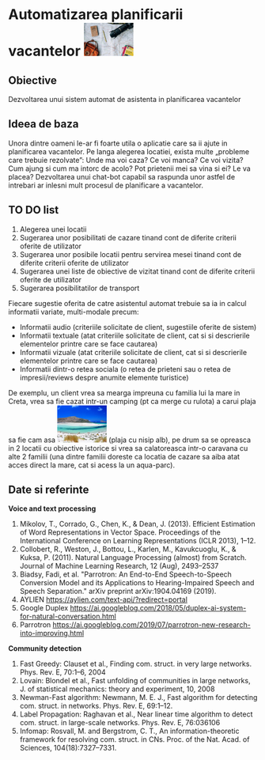 
# Automatizarea planificarii vacantelor <img src="hollydaySmall.png" alt="On y va?"/>

##	Obiective
Dezvoltarea unui sistem automat de asistenta in planificarea vacantelor

##	Ideea de baza
Unora dintre oameni le-ar fi foarte utila o aplicatie care sa ii ajute in planificarea vacantelor. Pe langa alegerea locatiei, exista multe „probleme care trebuie rezolvate”: Unde ma voi caza? Ce voi manca? Ce voi vizita? Cum ajung si cum ma intorc de acolo? Pot prietenii mei sa vina si ei? Le va placea? Dezvoltarea unui chat-bot capabil sa raspunda unor astfel de intrebari ar inlesni mult procesul de planificare a vacantelor. 

## TO DO list
1.	Alegerea unei locatii
2.	Sugerarea unor posibilitati de cazare tinand cont de diferite criterii oferite de utilizator
3.	Sugerarea unor posibile locatii pentru servirea mesei tinand cont de diferite criterii oferite de utilizator
4.	Sugerarea unei liste de obiective de vizitat tinand cont de diferite criterii oferite de utilizator
5.	Sugerarea posibilitatilor de transport 

Fiecare sugestie oferita de catre asistentul automat trebuie sa ia in calcul informatii variate, multi-modale precum:
-	Informatii audio (criteriile solicitate de client, sugestiile oferite de sistem)
-	Informatii textuale (atat criteriile solicitate de client, cat si si descrierile elementelor printre care se face cautarea)
-	Informatii vizuale (atat criteriile solicitate de client, cat si si descrierile elementelor printre care se face cautarea)
-	Informatii dintr-o retea sociala (o retea de prieteni sau o retea de impresii/reviews despre anumite elemente turistice)

De exemplu, un client vrea sa mearga impreuna cu familia lui la mare in Creta, vrea sa fie cazat intr-un camping (pt ca merge cu rulota) a carui plaja sa fie cam asa <img src="whiteBeach.png" alt="white beach"/>  (plaja cu nisip alb), pe drum sa se opreasca in 2 locatii cu obiective istorice si vrea sa calatoreasca intr-o caravana cu alte 2 familii (una dintre familii doreste ca locatia de cazare sa aiba atat acces direct la mare, cat si acess la un aqua-parc).

## Date si referinte
**Voice and text processing**
1. Mikolov, T., Corrado, G., Chen, K., & Dean, J. (2013). Efficient Estimation of Word Representations in Vector Space. Proceedings of the International Conference on Learning Representations (ICLR 2013), 1–12.
2. Collobert, R., Weston, J., Bottou, L., Karlen, M., Kavukcuoglu, K., & Kuksa, P. (2011). Natural Language Processing (almost) from Scratch. Journal of Machine Learning Research, 12 (Aug), 2493–2537
3. Biadsy, Fadi, et al. "Parrotron: An End-to-End Speech-to-Speech Conversion Model and its Applications to Hearing-Impaired Speech and Speech Separation." arXiv preprint arXiv:1904.04169 (2019).
4. AYLIEN https://aylien.com/text-api/?redirect=portal
5. Google Duplex https://ai.googleblog.com/2018/05/duplex-ai-system-for-natural-conversation.html
6. Parrotron https://ai.googleblog.com/2019/07/parrotron-new-research-into-improving.html

**Community detection**
1. Fast Greedy:  Clauset et al., Finding com. struct. in very large networks. Phys. Rev. E, 70:1–6, 2004
2. Lovain: Blondel et al., Fast unfolding of communities in large networks, J. of statistical mechanics: theory and experiment, 10, 2008
3. Newman-Fast algorithm: Newmann, M. E. J., Fast algorithm for detecting com. struct. in networks. Phys. Rev. E, 69:1–12. 
4. Label Propagation: Raghavan et al., Near linear time algorithm to detect com. struct. in large-scale networks. Phys. Rev. E, 76:036106 
5. Infomap: Rosvall, M. and Bergstrom, C. T., An information-theoretic framework for resolving com. struct. in CNs. Proc. of the Nat. Acad. of Sciences, 104(18):7327–7331. 






